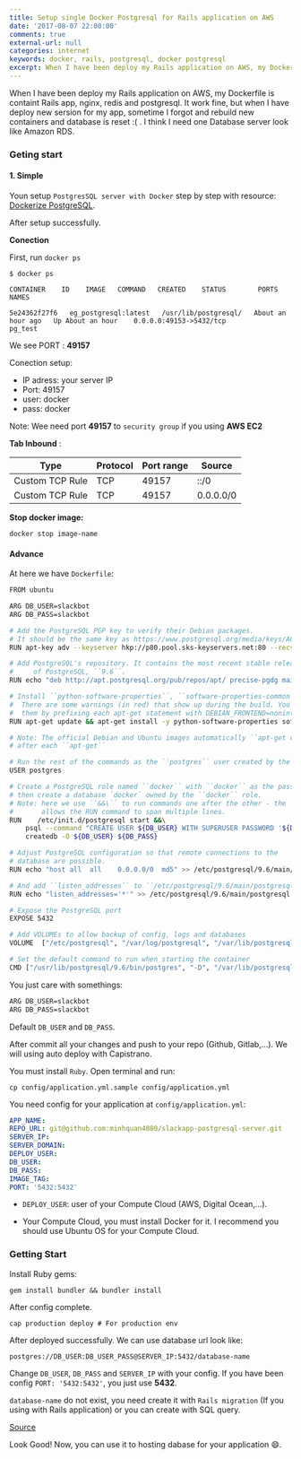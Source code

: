 ```yaml
---
title: Setup single Docker Postgresql for Rails application on AWS
date: '2017-08-07 22:00:00'
comments: true
external-url: null
categories: internet
keywords: docker, rails, postgresql, docker postgresql
excerpt: When I have been deploy my Rails application on AWS, my Dockerfile is containt Rails app, nginx, redis and postgresql. It work fine, but when I have deploy new sersion for my app, sometime I forgot and rebuild new containers and database  is reset :( . I think I need one Database server look like Amazon RDS.
---
```


When I have been deploy my Rails application on AWS, my Dockerfile is containt Rails app, nginx, redis and postgresql. It work fine, but when I have deploy new sersion for my app, sometime I forgot and rebuild new containers and database  is reset :( . I think I need one Database server look like Amazon RDS. 

### Geting start

#### 1. Simple

Youn setup `PostgresSQL server with Docker` step by step with resource: [Dockerize PostgreSQL](https://docs.docker.com/engine/examples/postgresql_service/).

After setup successfully.

**Conection**

First, run `docker ps`

```
$ docker ps

CONTAINER    ID    IMAGE   COMMAND   CREATED    STATUS        PORTS       NAMES

5e24362f27f6   eg_postgresql:latest   /usr/lib/postgresql/   About an hour ago   Up About an hour    0.0.0.0:49153->5432/tcp               pg_test

```

We see PORT : **49157**

Conection setup:

- IP adress: your server IP
- Port: 49157
- user: docker
- pass: docker

Note: Wee need port **49157** to `security group` if you using **AWS EC2**

**Tab Inbound** : 

Type | Protocol | Port range | Source
-----|----------|------------|-------
Custom TCP Rule | TCP | 49157 | ::/0
Custom TCP Rule | TCP | 49157 | 0.0.0.0/0

**Stop docker image:**

```
docker stop image-name
```

#### Advance

At here we have `Dockerfile`:

```bash
FROM ubuntu

ARG DB_USER=slackbot
ARG DB_PASS=slackbot

# Add the PostgreSQL PGP key to verify their Debian packages.
# It should be the same key as https://www.postgresql.org/media/keys/ACCC4CF8.asc
RUN apt-key adv --keyserver hkp://p80.pool.sks-keyservers.net:80 --recv-keys B97B0AFCAA1A47F044F244A07FCC7D46ACCC4CF8

# Add PostgreSQL's repository. It contains the most recent stable release
#     of PostgreSQL, ``9.6``.
RUN echo "deb http://apt.postgresql.org/pub/repos/apt/ precise-pgdg main" > /etc/apt/sources.list.d/pgdg.list

# Install ``python-software-properties``, ``software-properties-common`` and PostgreSQL 9.6
#  There are some warnings (in red) that show up during the build. You can hide
#  them by prefixing each apt-get statement with DEBIAN_FRONTEND=noninteractive
RUN apt-get update && apt-get install -y python-software-properties software-properties-common postgresql-9.6 postgresql-client-9.6 postgresql-contrib-9.6

# Note: The official Debian and Ubuntu images automatically ``apt-get clean``
# after each ``apt-get``

# Run the rest of the commands as the ``postgres`` user created by the ``postgres-9.6`` package when it was ``apt-get installed``
USER postgres

# Create a PostgreSQL role named ``docker`` with ``docker`` as the password and
# then create a database `docker` owned by the ``docker`` role.
# Note: here we use ``&&\`` to run commands one after the other - the ``\``
#       allows the RUN command to span multiple lines.
RUN    /etc/init.d/postgresql start &&\
    psql --command "CREATE USER ${DB_USER} WITH SUPERUSER PASSWORD '${DB_PASS}';" &&\
    createdb -O ${DB_USER} ${DB_PASS}

# Adjust PostgreSQL configuration so that remote connections to the
# database are possible.
RUN echo "host all  all    0.0.0.0/0  md5" >> /etc/postgresql/9.6/main/pg_hba.conf

# And add ``listen_addresses`` to ``/etc/postgresql/9.6/main/postgresql.conf``
RUN echo "listen_addresses='*'" >> /etc/postgresql/9.6/main/postgresql.conf

# Expose the PostgreSQL port
EXPOSE 5432

# Add VOLUMEs to allow backup of config, logs and databases
VOLUME  ["/etc/postgresql", "/var/log/postgresql", "/var/lib/postgresql"]

# Set the default command to run when starting the container
CMD ["/usr/lib/postgresql/9.6/bin/postgres", "-D", "/var/lib/postgresql/9.6/main", "-c", "config_file=/etc/postgresql/9.6/main/postgresql.conf"]
```

You just care with somethings:

```bash
ARG DB_USER=slackbot
ARG DB_PASS=slackbot
```

Default `DB_USER` and `DB_PASS`.

After commit all your changes and push to your repo (Github, Gitlab,...). We will using auto deploy with Capistrano.

You must install `Ruby`. Open terminal and run:

```
cp config/application.yml.sample config/application.yml
```

You need config for your application at `config/application.yml`:

```yml
APP_NAME:
REPO_URL: git@github.com:minhquan4080/slackapp-postgresql-server.git
SERVER_IP:
SERVER_DOMAIN:
DEPLOY_USER:
DB_USER:
DB_PASS:
IMAGE_TAG:
PORT: '5432:5432'
```

- `DEPLOY_USER`: user of your Compute Cloud (AWS, Digital Ocean,...).

- Your Compute Cloud, you must install Docker for it. I recommend you should use Ubuntu OS for your Compute Cloud.

### Getting Start

Install Ruby gems:

```
gem install bundler && bundler install
```

After config complete.

```
cap production deploy # For production env
```

After deployed successfully. We can use database url look like:

`postgres://DB_USER:DB_USER_PASS@SERVER_IP:5432/database-name`

Change `DB_USER`, `DB_PASS` and `SERVER_IP` with your config. If you have been config `PORT: '5432:5432'`, you just use **5432**.

`database-name` do not exist, you need create it with `Rails migration` (If you using with Rails application) or you can create with SQL query.

[Source](https://github.com/minhquan4080/slackapp-postgresql-server)


Look Good! Now, you can use it to hosting dabase for your application :smile:.